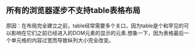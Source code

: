 ## 所有的浏览器逐步不支持table表格布局

原因：在布局完全建立之前，table经常需要多个关口，因为table是个和罕见的可以影响在它们之前已经进入的DOM元素的显示的元素.想象一下，因为表格最后一个单元格的内容过宽而导致纵列大小完全改变。
